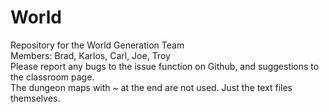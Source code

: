 # World
Repository for the World Generation Team  
Members: Brad, Karlos, Carl, Joe, Troy  
Please report any bugs to the issue function on Github, and suggestions to the classroom page.  
The dungeon maps with ~ at the end are not used. Just the text files themselves.
